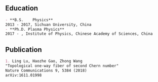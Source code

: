 ## Education  
```markdown
- **B.S.	Physics**  
2013 - 2017, Sichuan University, China  
- **Ph.D. Plasma Physics**  
2017 - , Institute of Physics, Chinese Academy of Sciences, China  
```
## Publication
```markdown
1. Ling Lu, Haozhe Gao, Zhong Wang  
"Topological one-way fiber of second Chern number"  
Nature Communications 9, 5384 (2018)  
arXiv:1611.01998  
```
